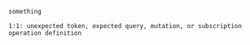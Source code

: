```graphql
something
```

```
1:1: unexpected token, expected query, mutation, or subscription operation definition
```